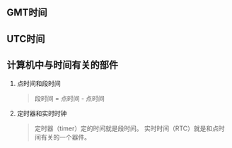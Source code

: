 ## GMT时间
## UTC时间
## 计算机中与时间有关的部件
1. 点时间和段时间
   > 段时间 = 点时间 - 点时间
2. 定时器和实时时钟
   > 定时器（timer）定的时间就是段时间。
   > 实时时间（RTC）就是和点时间有关的一个器件。
